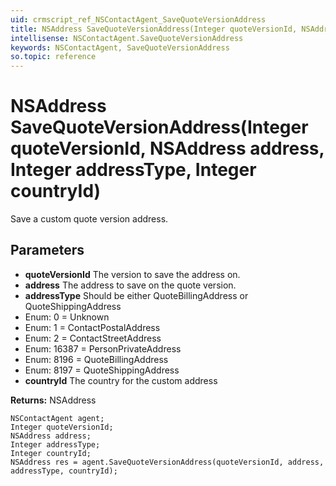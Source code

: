 ```yaml
---
uid: crmscript_ref_NSContactAgent_SaveQuoteVersionAddress
title: NSAddress SaveQuoteVersionAddress(Integer quoteVersionId, NSAddress address, Integer addressType, Integer countryId)
intellisense: NSContactAgent.SaveQuoteVersionAddress
keywords: NSContactAgent, SaveQuoteVersionAddress
so.topic: reference
---
```


# NSAddress SaveQuoteVersionAddress(Integer quoteVersionId, NSAddress address, Integer addressType, Integer countryId)

Save a custom quote version address.

## Parameters

* **quoteVersionId** The version to save the address on.
* **address** The address to save on the quote version.
* **addressType** Should be either QuoteBillingAddress or QuoteShippingAddress
* Enum: 0 = Unknown
* Enum: 1 = ContactPostalAddress
* Enum: 2 = ContactStreetAddress
* Enum: 16387 = PersonPrivateAddress
* Enum: 8196 = QuoteBillingAddress
* Enum: 8197 = QuoteShippingAddress
* **countryId** The country for the custom address

**Returns:** NSAddress

```crmscript
NSContactAgent agent;
Integer quoteVersionId;
NSAddress address;
Integer addressType;
Integer countryId;
NSAddress res = agent.SaveQuoteVersionAddress(quoteVersionId, address, addressType, countryId);
```

